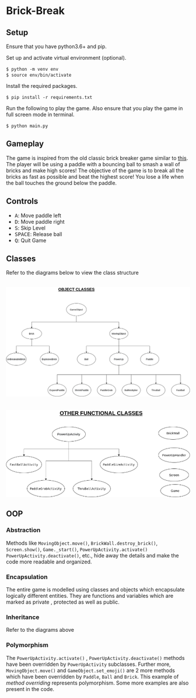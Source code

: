 # Brick-Break

## Setup

Ensure that you have python3.6+ and pip.

Set up and activate virtual environment (optional).

```shell
$ python -m venv env
$ source env/bin/activate
```

Install the required packages.

```shell
$ pip install -r requirements.txt
```

Run the following to play the game. Also ensure that you play the game in full screen mode in
terminal.

```shell
$ python main.py
```

## Gameplay

The game is inspired from the old classic brick breaker game similar
to [this](https://www.youtube.com/watch?v=BXEk0IHzHOM). The player will be using a paddle with a
bouncing ball to smash a wall of bricks and make high scores! The objective of the game is to break
all the bricks as fast as possible and beat the highest score! You lose a life when the ball touches
the ground below the paddle.

## Controls

- <kbd>A</kbd>: Move paddle left
- <kbd>D</kbd>: Move paddle right
- <kbd>S</kbd>: Skip Level
- <kbd>SPACE</kbd>: Release ball
- <kbd>Q</kbd>: Quit Game

## Classes

Refer to the diagrams below to view the class structure

\
![Class structure](./images/classes1.png) \
\
\
![Class structure](./images/classes2.png)

## OOP

### Abstraction

Methods like `MovingObject.move()`, `BrickWall.destroy_brick()`, `Screen.show()`, `Game._start()`,
`PowerUpActivity.activate()`
`PowerUpActivity.deactivate()`, etc., hide away the details and make the code more readable and
organized.

### Encapsulation

The entire game is modelled using classes and objects which encapsulate logically different
entities. They are functions and variables which are marked as private , protected as well as
public.

### Inheritance

Refer to the diagrams above

### Polymorphism

The `PowerUpActivity.activate()` , `PowerUpActivity.deactivate()` methods have been overridden
by `PowerUpActivity` subclasses. Further more, `MovingObject.move()` and `GameObject.set_emoji()`
are 2 more methods which have been overridden by `Paddle`, `Ball` and `Brick`. This example of
*method overriding* represents polymorphism. Some more examples are also present in the code.